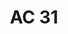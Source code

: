 ---
ref: sol-321-0038
title: ["AC 31"]
author_name: ["unknown author"]
publisher: ["Editions Girsberger Zurich"]
year: "y1963"
origin: ["Switzerland"]
formats: ["magazine"]
disciplines: ["graphic-design"]
tags: ["International asbestos-cement review"]
layout: artifact
status: ["scan"]
published: false
int_published: false
image_count:
date_added: 2023-06-16
batch:
---